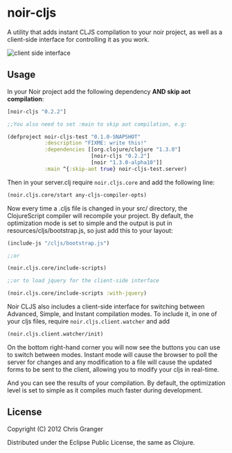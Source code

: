 # noir-cljs
A utility that adds instant CLJS compilation to your noir project, as well as a client-side interface for controlling it as you work.

![client side interface](https://github.com/ibdknox/noir-cljs/raw/master/buttons.png)

## Usage
In your Noir project add the following dependency **AND skip aot compilation**:

```clojure
[noir-cljs "0.2.2"]

;;You also need to set :main to skip aot compilation, e.g:

(defproject noir-cljs-test "0.1.0-SNAPSHOT"
            :description "FIXME: write this!"
            :dependencies [[org.clojure/clojure "1.3.0"]
                           [noir-cljs "0.2.2"]
                           [noir "1.3.0-alpha10"]]
            :main ^{:skip-aot true} noir-cljs-test.server)

```

Then in your server.clj require `noir.cljs.core` and add the following line:

```clojure
(noir.cljs.core/start any-cljs-compiler-opts)
```

Now every time a .cljs file is changed in your src/ directory, the ClojureScript compiler will recompile your project. By default, the optimization mode is set to simple and the output is put in resources/cljs/bootstrap.js, so just add this to your layout:

```clojure
(include-js "/cljs/bootstrap.js")

;;or

(noir.cljs.core/include-scripts)

;;or to load jquery for the client-side interface

(noir.cljs.core/include-scripts :with-jquery)
```

Noir CLJS also includes a client-side interface for switching between Advanced, Simple, and Instant compilation modes. To include it, in one of your cljs files, require `noir.cljs.client.watcher` and add

```clojure
(noir.cljs.client.watcher/init)
```

On the bottom right-hand corner you will now see the buttons you can use to switch between modes. Instant mode will cause the browser to poll the server for changes and any modification to a file will cause the updated forms to be sent to the client, allowing you to modify your cljs in real-time.

And you can see the results of your compilation. By default, the optimization level is set to simple as it compiles much faster during development.

## License

Copyright (C) 2012 Chris Granger

Distributed under the Eclipse Public License, the same as Clojure.
